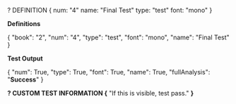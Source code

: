 ? DEFINITION {
    num: "4"
    name: "Final Test"
    type: "test"
    font: "mono"
}

**Definitions**

{
    "book": "2",
     "num": "4",
    "type": "test",
    "font": "mono",
    "name": "Final Test"
}

**Test Output**

{
     "num": True,
    "type": True,
    "font": True,
    "name": True,
    "fullAnalysis": "**Success**"
}

**? CUSTOM TEST INFORMATION {**
    "If this is visible, test pass."
**}**